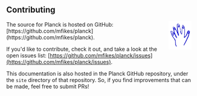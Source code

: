 ## Contributing

<img width="60" align="right" style="margin: 0ex 1em" src="img/contributing.jpg">
The source for Planck is hosted on GitHub: [https://github.com/mfikes/planck](https://github.com/mfikes/planck).

If you'd like to contribute, check it out, and take a look at the open issues list: [https://github.com/mfikes/planck/issues](https://github.com/mfikes/planck/issues).

This documentation is also hosted in the Planck GitHub repository, under the `site` directory of that repository. So, if you find improvements that can be made, feel free to submit PRs!
